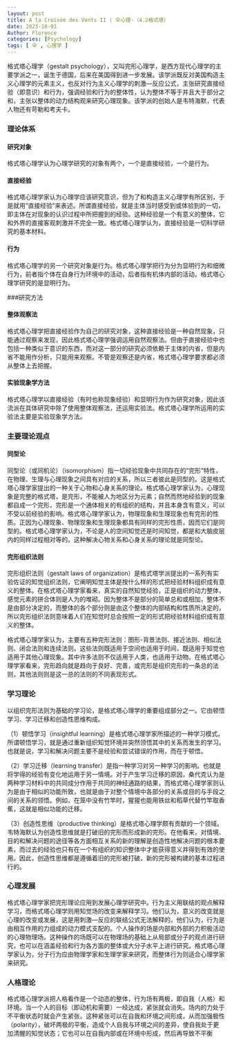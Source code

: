 ```yaml
---
layout: post
title: A la Croisée des Vents II | 伞心理-（4.2格式塔）
date: 2023-10-01
Author: Florence
categories: [Psychology]
tags: [ 伞 , 心理学 ]
---
```


格式塔心理学（gestalt psychology），又叫完形心理学，是西方现代心理学的主要学派之一，诞生于德国，后来在美国得到进一步发展。该学派既反对美国构造主义心理学的元素主义，也反对行为主义心理学的刺激—反应公式，主张研究直接经验（即意识）和行为，强调经验和行为的整体性，认为整体不等于并且大于部分之和，主张以整体的动力结构观来研究心理现象。该学派的创始人是韦特海默，代表人物还有苛勒和考夫卡。

### 理论体系

#### 研究对象

格式塔心理学认为心理学研究的对象有两个，一个是直接经验，一个是行为。

#### 直接经验

格式塔心理学家认为心理学应该研究意识，但为了和构造主义心理学有所区别，于是就用“直接经验”来表述。所谓直接经验，就是主体当时感受到或体验到的一切，即主体在对现象的认识过程中所把握到的经验。这种经验是一个有意义的整体，它和外界的直接客观刺激并不完全一致。格式塔心理学认为，直接经验是一切科学研究的基本材料。

#### 行为

格式塔心理学的另一个研究对象是行为。格式塔心理学把行为分为显明行为和细微行为，前者指个体在自身行为环境中的活动，后者指有机体内部的活动。格式塔心理学研究的是显明行为。

###研究方法

#### 整体观察法

格式塔心理学把直接经验作为自己的研究对象，这种直接经验是一种自然现象，只能通过观察来发现，因此格式塔心理学强调运用自然观察法。但由于直接经验中也包括一种类似于意识的东西，而对这一部分的研究必须依赖于主体的内省，但是内省不能用作分析，只能用来观察。不管是观察还是内省，格式塔心理学要求都必须从整体上去把握。

#### 实验现象学方法

格式塔心理学以直接经验（有时也称现象经验）和显明行为作为研究对象，因此该流派在具体研究中除了使用整体观察法，还运用实验法。格式塔心理学所运用的实验法主要是实验现象学方法。

### 主要理论观点

#### 同型论

同型论（或同机论）（isomorphism）指一切经验现象中共同存在的“完形”特性，在物理、生理与心理现象之间具有对应的关系，所以三者彼此是同型的。这是格式塔心理学家提出的一种关于心物和心身关系的理论。格式塔心理学家认为，心理现象是完整的格式塔，是完形，不能被人为地区分为元素；自然而然地经验到的现象都自成一个完形，完形是一个通体相关的有组织的结构，并且本身含有意义，可以不受以前经验的影响。格式塔心理学家认为，物理现象和生理现象也有完形的性质。正因为心理现象、物理现象和生理现象都具有同样的完形性质，因而它们是同型的。格式塔心理学家认为，不论是人的空间知觉还是时间知觉，都是和大脑皮层内的同样过程相对等的。这种解决心物关系和心身关系的理论就是同型论。

#### 完形组织法则

完形组织法则（gestalt laws of organization）是格式塔学派提出的一系列有实验佐证的知觉组织法则，它阐明知觉主体是按什么样的形式把经验材料组织成有意义的整体。在格式塔心理学家看来，真实的自然知觉经验，正是组织的动力整体，感觉元素的拼合体则是人为的堆砌。因为整体不是部分的简单总和或相加，整体不是由部分决定的，而整体的各个部分则是由这个整体的内部结构和性质所决定的，所以完形组织法则意味着人们在知觉时总会按照一定的形式把经验材料组织成有意义的整体。

格式塔心理学家认为，主要有五种完形法则：图形-背景法则、接近法则、相似法则、闭合法则和连续法则。这些法则既适用于空间也适用于时间，既适用于知觉也适用于其他心理现象。其中许多法则不仅适用于人类，也适用于动物。在格式塔心理学家看来，完形趋向就是趋向于良好、完善，或完形是组织完形的一条总的法则，其他法则则是这一总的法则的不同表现形式。

### 学习理论

以组织完形法则为基础的学习论，是格式塔心理学的重要组成部分之一。它由顿悟学习、学习迁移和创造性思维构成。

（1）顿悟学习（insightful learning）是格式塔心理学家所描述的一种学习模式。所谓顿悟学习，就是通过重新组织知觉环境并突然领悟其中的关系而发生的学习。也就是说，学习和解决问题主要不是经验和尝试错误的作用，而在于顿悟。

（2）学习迁移（learning transfer）是指一种学习对另一种学习的影响。也就是将学得的经验有变化地运用于另一情境。对于产生学习迁移的原因，桑代克认为是两种学习材料中的共同成分作用于共同的神经通路的结果，而格式塔心理学家则认为是由于相似的功能所致，也就是由于对整个情境中各部分的关系或目的与手段之间的关系的领悟。例如，在笼中没有竹竿时，猩猩也能用铁丝和稻草代替竹竿取香蕉，这就是相似功能的迁移。

（3）创造性思维（productive thinking）是格式塔心理学颇有贡献的一个领域。韦特海默认为创造性思维就是打破旧的完形而形成新的完形。在他看来，对情境、目的和解决问题的途径等各方面相互关系的新的理解是创造性地解决问题的根本要素，而过去的经验也只有在一个有组织的知识整体中才能获得意义并得到有效的使用。因此，创造性思维都是遵循着旧的完形被打破，新的完形被构建的基本过程进行的。

### 心理发展

格式塔心理学家把完形理论应用到发展心理学研究中。行为主义用联结的观点解释学习，而格式塔心理学则用知觉场的改变来解释学习。他们认为，意义的改变就是心理的改变或发展，这是用刺激—反应的联结公式无法解释的。他们认为，行为是由相互作用的力组成的动力模式支配的。个人操作的场是内部和外部的力积极活动的心理物理场。这种操作的场既可以在物理场的基础上从局部或分子的观点进行研究，也可以在涵盖经验和行为各方面的整体或大分子水平上进行研究。格式塔心理学家认为，分子行为应由物理学家和生理学家来研究，而整体行为则适合心理学家来研究。

### 人格理论

格式塔心理学派把人格看作是一个动态的整体，行为场有两极，即自我（人格）和环境。当一个人的目标（即动机和需要）一经达成，紧张就会消失。场内的力处于不平衡状态时就会产生紧张。这种紧张可以在自我和环境之间形成，从而加强极性（polarity），破坏两极的平衡，造成个人自我与环境之间的差异，使自我处于更加清醒的知觉状态；它也可以在自我内部或在环境中形成，然后再导致不平衡
